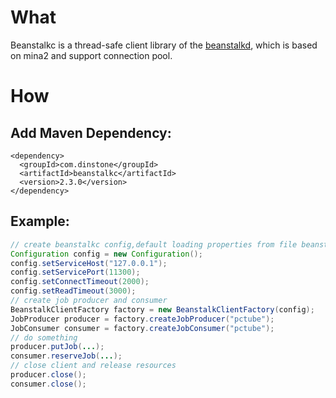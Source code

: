 # What
Beanstalkc is a thread-safe client library of the [beanstalkd](https://beanstalkd.github.io), which is based on mina2 and support connection pool.
# How
## Add Maven Dependency:
	<dependency>
	  <groupId>com.dinstone</groupId>
	  <artifactId>beanstalkc</artifactId>
	  <version>2.3.0</version>
	</dependency>

## Example:
```java
// create beanstalkc config,default loading properties from file beanstalkc.properties in classpath
Configuration config = new Configuration();
config.setServiceHost("127.0.0.1");
config.setServicePort(11300);
config.setConnectTimeout(2000);
config.setReadTimeout(3000);
// create job producer and consumer
BeanstalkClientFactory factory = new BeanstalkClientFactory(config);
JobProducer producer = factory.createJobProducer("pctube");
JobConsumer consumer = factory.createJobConsumer("pctube");
// do something
producer.putJob(...);
consumer.reserveJob(...);
// close client and release resources
producer.close();
consumer.close();
```
        